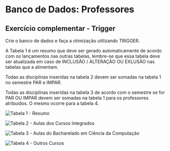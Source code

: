 # Banco de Dados: Professores

## Exercício complementar - Trigger

Crie o banco de dados e faça a otimização utilizando TRIGGER.

A Tabela 1 é um resumo que deve ser gerado automaticamente de acordo com os lançamentos nas outras tabelas, lembre-se que essa tabela deve ser atualizada em caso de INCLUSÃO / ALTERAÇÃO OU EXLUSÃO nas tabelas que a alimentam.

Todas as disciplinas inseridas na tabela 2 devem ser somadas na tabela 1 no semestre PAR e IMPAR.

Todas as disciplinas inseridas na tabela 3 de acordo com o semestre se for PAR OU IMPAR devem ser somadas na tabela 1 para os professores atribuídos. O mesmo ocorre para a tabela 4.

![Tabela 1 - Resumo](https://images2.imgbox.com/33/88/ssInKXLJ_o.png)

![Tabela 2  - Aulas dos Cursos Integrados](https://images2.imgbox.com/c0/f8/VcrVVslT_o.png)

![Tabela 3 - Aulas do Bacharelado em Ciência da Computação](https://images2.imgbox.com/08/22/YDs7XmGh_o.png)

![Tabela 4 - Outros Cursos](https://images2.imgbox.com/d7/b0/jc5qNLWJ_o.png)
